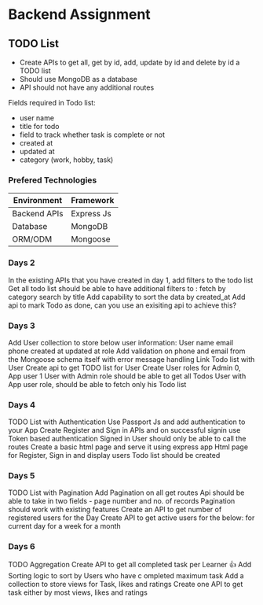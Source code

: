 # Backend Assignment

## TODO List

- Create APIs to get all, get by id, add, update by id and delete by id a TODO list
- Should use MongoDB as a database
- API should not have any additional routes

Fields required in Todo list:

- user name
- title for todo
- field to track whether task is complete or not
- created at
- updated at
- category (work, hobby, task)


### Prefered Technologies

| Environment  | Framework  |
|--------------|------------|
| Backend APIs | Express Js |
| Database     | MongoDB    |
| ORM/ODM      | Mongoose   |

### Days 2

In the existing APIs that you have created in day 1, add filters to the todo list
Get all todo list should be able to have additional filters to :
fetch by category
search by title
Add capability to sort the data by created_at
Add api to mark Todo as done, can you use an exisiting api to achieve this?

### Days 3

Add User collection to store below user information:
User name
email
phone
created at
updated at
role
Add validation on phone and email from the Mongoose schema itself with error message handling
Link Todo list with User
Create api to get TODO list for User
Create User roles for Admin 0, App user 1
User with Admin role should be able to get all Todos
User with App user role, should be able to fetch only his Todo list


### Days 4

TODO List with Authentication
Use Passport Js and add authentication to your App
Create Register and Sign in APIs and on successful signin use Token based authentication
Signed in User should only be able to call the routes
Create a basic html page and serve it using express app
Html page for Register, Sign in and display users Todo list should be created


### Days 5

TODO List with Pagination
Add Pagination on all get routes
Api should be able to take in two fields - page number and no. of records
Pagination should work with existing features
Create an API to get number of registered users for the Day
Create API to get active users for the below:
for current day
for a week
for a month

### Days 6

TODO Aggregation
Create API to get all completed task per Learner 👍
Add Sorting logic to sort by Users who have c ompleted maximum task
Add a collection to store views for Task, likes and ratings
Create one API to get task either by most views, likes and ratings
